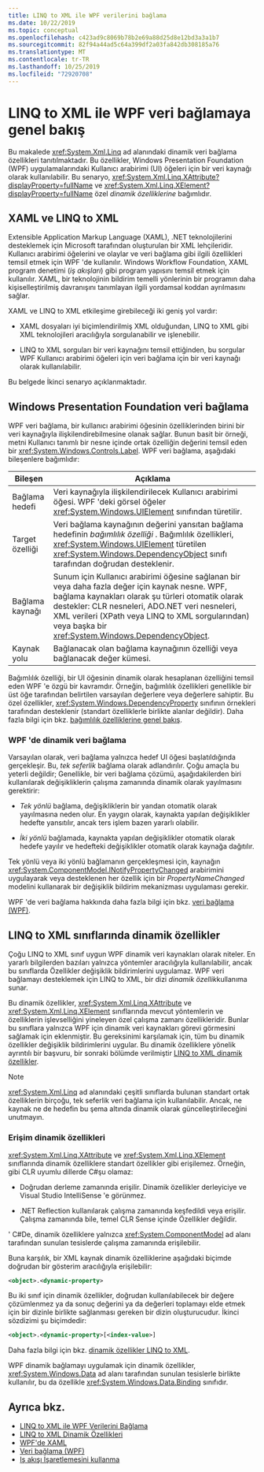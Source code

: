 ```yaml
---
title: LINQ to XML ile WPF verilerini bağlama
ms.date: 10/22/2019
ms.topic: conceptual
ms.openlocfilehash: c423ad9c8069b78b2e69a88d25d8e12bd3a3a1b7
ms.sourcegitcommit: 82f94a44ad5c64a399df2a03fa842db308185a76
ms.translationtype: MT
ms.contentlocale: tr-TR
ms.lasthandoff: 10/25/2019
ms.locfileid: "72920708"
---
```

# <a name="overview-of-wpf-data-binding-with-linq-to-xml"></a>LINQ to XML ile WPF veri bağlamaya genel bakış

Bu makalede <xref:System.Xml.Linq> ad alanındaki dinamik veri bağlama özellikleri tanıtılmaktadır. Bu özellikler, Windows Presentation Foundation (WPF) uygulamalarındaki Kullanıcı arabirimi (UI) öğeleri için bir veri kaynağı olarak kullanılabilir. Bu senaryo, <xref:System.Xml.Linq.XAttribute?displayProperty=fullName> ve <xref:System.Xml.Linq.XElement?displayProperty=fullName> özel *dinamik özelliklerine* bağımlıdır.

## <a name="xaml-and-linq-to-xml"></a>XAML ve LINQ to XML

Extensible Application Markup Language (XAML), .NET teknolojilerini desteklemek için Microsoft tarafından oluşturulan bir XML lehçileridir. Kullanıcı arabirimi öğelerini ve olaylar ve veri bağlama gibi ilgili özellikleri temsil etmek için WPF 'de kullanılır. Windows Workflow Foundation, XAML program denetimi (*iş akışları*) gibi program yapısını temsil etmek için kullanılır. XAML, bir teknolojinin bildirim temelli yönlerinin bir programın daha kişiselleştirilmiş davranışını tanımlayan ilgili yordamsal koddan ayrılmasını sağlar.

XAML ve LINQ to XML etkileşime girebileceği iki geniş yol vardır:

- XAML dosyaları iyi biçimlendirilmiş XML olduğundan, LINQ to XML gibi XML teknolojileri aracılığıyla sorgulanabilir ve işlenebilir.

- LINQ to XML sorguları bir veri kaynağını temsil ettiğinden, bu sorgular WPF Kullanıcı arabirimi öğeleri için veri bağlama için bir veri kaynağı olarak kullanılabilir.

Bu belgede İkinci senaryo açıklanmaktadır.

## <a name="data-binding-in-the-windows-presentation-foundation"></a>Windows Presentation Foundation veri bağlama

WPF veri bağlama, bir kullanıcı arabirimi öğesinin özelliklerinden birini bir veri kaynağıyla ilişkilendirebilmesine olanak sağlar. Bunun basit bir örneği, metni Kullanıcı tanımlı bir nesne içinde ortak özelliğin değerini temsil eden bir <xref:System.Windows.Controls.Label>. WPF veri bağlama, aşağıdaki bileşenlere bağımlıdır:

|Bileşen|Açıklama|
|---------------|-----------------|
|Bağlama hedefi|Veri kaynağıyla ilişkilendirilecek Kullanıcı arabirimi öğesi. WPF 'deki görsel öğeler <xref:System.Windows.UIElement> sınıfından türetilir.|
|Target özelliği|Veri bağlama kaynağının değerini yansıtan bağlama hedefinin *bağımlılık özelliği* . Bağımlılık özellikleri, <xref:System.Windows.UIElement> türetilen <xref:System.Windows.DependencyObject> sınıfı tarafından doğrudan desteklenir.|
|Bağlama kaynağı|Sunum için Kullanıcı arabirimi öğesine sağlanan bir veya daha fazla değer için kaynak nesne. WPF, bağlama kaynakları olarak şu türleri otomatik olarak destekler: CLR nesneleri, ADO.NET veri nesneleri, XML verileri (XPath veya LINQ to XML sorgularından) veya başka bir <xref:System.Windows.DependencyObject>.|
|Kaynak yolu|Bağlanacak olan bağlama kaynağının özelliği veya bağlanacak değer kümesi.|

Bağımlılık özelliği, bir UI öğesinin dinamik olarak hesaplanan özelliğini temsil eden WPF 'e özgü bir kavramdır. Örneğin, bağımlılık özellikleri genellikle bir üst öğe tarafından belirtilen varsayılan değerlere veya değerlere sahiptir. Bu özel özellikler, <xref:System.Windows.DependencyProperty> sınıfının örnekleri tarafından desteklenir (standart özelliklerle birlikte alanlar değildir). Daha fazla bilgi için bkz. [bağımlılık özelliklerine genel bakış](/dotnet/framework/wpf/advanced/dependency-properties-overview).

### <a name="dynamic-data-binding-in-wpf"></a>WPF 'de dinamik veri bağlama

Varsayılan olarak, veri bağlama yalnızca hedef UI öğesi başlatıldığında gerçekleşir. Bu, *tek seferlik* bağlama olarak adlandırılır. Çoğu amaçla bu yeterli değildir; Genellikle, bir veri bağlama çözümü, aşağıdakilerden biri kullanılarak değişikliklerin çalışma zamanında dinamik olarak yayılmasını gerektirir:

- *Tek yönlü* bağlama, değişikliklerin bir yandan otomatik olarak yayılmasına neden olur. En yaygın olarak, kaynakta yapılan değişiklikler hedefte yansıtılır, ancak ters işlem bazen yararlı olabilir.

- *İki yönlü* bağlamada, kaynakta yapılan değişiklikler otomatik olarak hedefe yayılır ve hedefteki değişiklikler otomatik olarak kaynağa dağıtılır.

Tek yönlü veya iki yönlü bağlamanın gerçekleşmesi için, kaynağın <xref:System.ComponentModel.INotifyPropertyChanged> arabirimini uygulayarak veya desteklenen her özellik için bir *PropertyNameChanged* modelini kullanarak bir değişiklik bildirim mekanizması uygulaması gerekir.

WPF 'de veri bağlama hakkında daha fazla bilgi için bkz. [veri bağlama (WPF)](/dotnet/framework/wpf/data/data-binding-wpf).

## <a name="dynamic-properties-in-linq-to-xml-classes"></a>LINQ to XML sınıflarında dinamik özellikler

Çoğu LINQ to XML sınıf uygun WPF dinamik veri kaynakları olarak niteler. En yararlı bilgilerden bazıları yalnızca yöntemler aracılığıyla kullanılabilir, ancak bu sınıflarda Özellikler değişiklik bildirimlerini uygulamaz. WPF veri bağlamayı desteklemek için LINQ to XML, bir dizi *dinamik özellik*kullanıma sunar.

Bu dinamik özellikler, <xref:System.Xml.Linq.XAttribute> ve <xref:System.Xml.Linq.XElement> sınıflarında mevcut yöntemlerin ve özelliklerin işlevselliğini yineleyen özel çalışma zamanı özellikleridir. Bunlar bu sınıflara yalnızca WPF için dinamik veri kaynakları görevi görmesini sağlamak için eklenmiştir. Bu gereksinimi karşılamak için, tüm bu dinamik özellikler değişiklik bildirimlerini uygular. Bu dinamik özelliklere yönelik ayrıntılı bir başvuru, bir sonraki bölümde verilmiştir [LINQ to XML dinamik özellikler](linq-to-xml-dynamic-properties.md).

> [!NOTE]
> <xref:System.Xml.Linq> ad alanındaki çeşitli sınıflarda bulunan standart ortak özelliklerin birçoğu, tek seferlik veri bağlama için kullanılabilir. Ancak, ne kaynak ne de hedefin bu şema altında dinamik olarak güncelleştirileceğini unutmayın.

### <a name="access-dynamic-properties"></a>Erişim dinamik özellikleri

<xref:System.Xml.Linq.XAttribute> ve <xref:System.Xml.Linq.XElement> sınıflarında dinamik özelliklere standart özellikler gibi erişilemez. Örneğin, gibi CLR uyumlu dillerde C#şu olamaz:

- Doğrudan derleme zamanında erişilir. Dinamik özellikler derleyiciye ve Visual Studio IntelliSense 'e görünmez.

- .NET Reflection kullanılarak çalışma zamanında keşfedildi veya erişilir. Çalışma zamanında bile, temel CLR Sense içinde Özellikler değildir.

' C#De, dinamik özelliklere yalnızca <xref:System.ComponentModel> ad alanı tarafından sunulan tesislerde çalışma zamanında erişilebilir.

Buna karşılık, bir XML kaynak dinamik özelliklerine aşağıdaki biçimde doğrudan bir gösterim aracılığıyla erişilebilir:

```xml
<object>.<dynamic-property>
```

Bu iki sınıf için dinamik özellikler, doğrudan kullanılabilecek bir değere çözümlenmez ya da sonuç değerini ya da değerleri toplamayı elde etmek için bir dizinle birlikte sağlanması gereken bir dizin oluşturucudur. İkinci sözdizimi şu biçimdedir:

```xml
<object>.<dynamic-property>[<index-value>]
```

Daha fazla bilgi için bkz. [dinamik özellikler LINQ to XML](linq-to-xml-dynamic-properties.md).

WPF dinamik bağlamayı uygulamak için dinamik özellikler, <xref:System.Windows.Data> ad alanı tarafından sunulan tesislerle birlikte kullanılır, bu da özellikle <xref:System.Windows.Data.Binding> sınıfıdır.

## <a name="see-also"></a>Ayrıca bkz.

- [LINQ to XML ile WPF Verilerini Bağlama](wpf-data-binding-with-linq-to-xml-overview.md)
- [LINQ to XML Dinamik Özellikleri](linq-to-xml-dynamic-properties.md)
- [WPF'de XAML](/dotnet/framework/wpf/advanced/xaml-in-wpf)
- [Veri bağlama (WPF)](/dotnet/framework/wpf/data/data-binding-wpf)
- [Iş akışı Işaretlemesini kullanma](http://go.microsoft.com/fwlink/?LinkId=98685)
